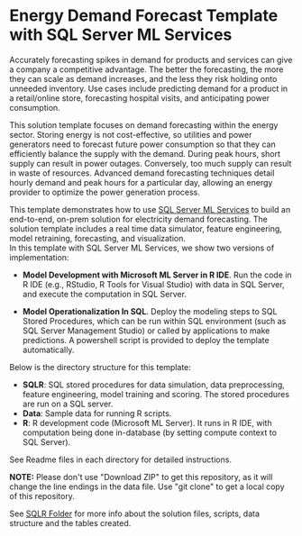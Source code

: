 # Energy Demand Forecast Template with SQL Server ML Services
Accurately forecasting spikes in demand for products and services can give a company a competitive advantage. The better the forecasting, the more they can scale as demand increases, and the less they risk holding onto unneeded inventory. Use cases include predicting demand for a product in a retail/online store, forecasting hospital visits, and anticipating power consumption.

This solution template focuses on demand forecasting within the energy sector. Storing energy is not cost-effective, so utilities and power generators need to forecast future power consumption so that they can efficiently balance the supply with the demand. During peak hours, short supply can result in power outages. Conversely, too much supply can result in waste of resources. Advanced demand forecasting techniques detail hourly demand and peak hours for a particular day, allowing an energy provider to optimize the power generation process. 

This template demonstrates how to use [SQL Server ML Services](https://docs.microsoft.com/en-us/sql/advanced-analytics/what-is-sql-server-machine-learning) to build an end-to-end, on-prem solution for electricity demand forecasting. The solution template includes a real time data simulator, feature engineering, model retraining, forecasting, and visualization.  
In this template with SQL Server ML Services, we show two versions of implementation:
 
- **Model Development with Microsoft ML Server in R IDE**. Run the code in R IDE (e.g., RStudio, R Tools for Visual Studio) with data in SQL Server, and execute the computation in SQL Server.

- **Model Operationalization In SQL**. Deploy the modeling steps to SQL Stored Procedures, which can be run within SQL environment (such as SQL Server Management Studio) or called by applications to make predictions. A powershell script is provided to deploy the template automatically.

Below is the directory structure for this template:

* **SQLR**:    SQL stored procedures for data simulation, data preprocessing, feature engineering, model training and scoring. The stored procedures are run on a SQL server.
* **Data**:    Sample data for running R scripts.
* **R**:	      R development code (Microsoft ML Server). It runs in R IDE, with computation being done in-database (by setting compute context to SQL Server).  

See Readme files in each directory for detailed instructions.

**NOTE:** Please don't use "Download ZIP" to get this repository, as it will change the line endings in the data file. Use "git clone" to get a local copy of this repository. 

See [SQLR Folder](SQLR) for more info about the solution files, scripts, data structure and the tables created.
